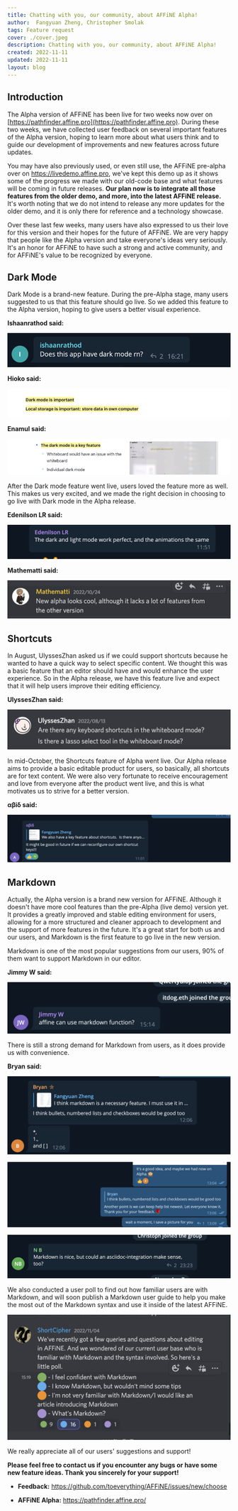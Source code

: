 ```yaml
---
title: Chatting with you, our community, about AFFiNE Alpha!
author:  Fangyuan Zheng, Christopher Smolak
tags: Feature request
cover: ./cover.jpeg
description: Chatting with you, our community, about AFFiNE Alpha!
created: 2022-11-11
updated: 2022-11-11
layout: blog
---
```


## Introduction
The Alpha version of AFFiNE has been live for two weeks now over on [https://pathfinder.affine.pro](https://pathfinder.affine.pro). During these two weeks, we have collected user feedback on several important features of the Alpha version, hoping to learn more about what users think and to guide our development of improvements and new features across future updates.

You may have also previously used, or even still use, the AFFiNE pre-alpha over on https://livedemo.affine.pro, we've kept this demo up as it shows some of the progress we made with our old-code base and what features will be coming in future releases. **Our plan now is to integrate all those features from the older demo, and more, into the latest AFFiNE release.** It's worth noting that we do not intend to release any more updates for the older demo, and it is only there for reference and a technology showcase.

Over these last few weeks, many users have also expressed to us their love for this version and their hopes for the future of AFFiNE. We are very happy that people like the Alpha version and take everyone's ideas very seriously. It's an honor for AFFiNE to have such a strong and active community, and for AFFiNE's value to be recognized by everyone.


## Dark Mode
Dark Mode is a brand-new feature. During the pre-Alpha stage, many users suggested to us that this feature should go live. So we added this feature to the Alpha version, hoping to give users a better visual experience.

**Ishaanrathod said:**

![](./Ishaanrathod-said.png)


**Hioko said:**

![](./Hioko-said.png)


**Enamul said:**

![](./Enamul-said.png)

After the Dark mode feature went live, users loved the feature more as well. This makes us very excited, and we made the right decision in choosing to go live with Dark mode in the Alpha release.


**Edenilson LR said:**

![](./Edenilson-LR-said.png)


**Mathematti said:**

![](./Mathematti-said.png)


## Shortcuts
In August, UlyssesZhan asked us if we could support shortcuts because he wanted to have a quick way to select specific content. We thought this was a basic feature that an editor should have and would enhance the user experience. So in the Alpha release, we have this feature live and expect that it will help users improve their editing efficiency.

**UlyssesZhan said:**

![](./UlyssesZhan-said.png)


In mid-October, the Shortcuts feature of Alpha went live. Our Alpha release aims to provide a basic editable product for users, so basically, all shortcuts are for text content. We were also very fortunate to receive encouragement and love from everyone after the product went live, and this is what motivates us to strive for a better version.

**αβiδ said:**

![](./αβiδ-said.png)


## Markdown

Actually, the Alpha version is a brand new version for AFFiNE. Although it doesn't have more cool features than the pre-Alpha (live demo) version yet. It provides a greatly improved and stable editing environment for users, allowing for a more structured and cleaner approach to development and the support of more features in the future. It's a great start for both us and our users, and Markdown is the first feature to go live in the new version.

Markdown is one of the most popular suggestions from our users, 90% of them want to support Markdown in our editor.

**Jimmy W said:**

![](./Jimmy-W-said.png)


There is still a strong demand for Markdown from users, as it does provide us with convenience.

**Bryan said:**

![](./Bryan-said-1.png)

![](./Bryan-said-2.png)

![](./Bryan-said-3.png)

We also conducted a user poll to find out how familiar users are with Markdown, and will soon publish a Markdown user guide to help you make the most out of the Markdown syntax and use it inside of the latest AFFiNE.

![](./voting.png)

We really appreciate all of our users' suggestions and support! 

**Please feel free to contact us if you encounter any bugs or have some new feature ideas. Thank you sincerely for your support!**

- **Feedback:** https://github.com/toeverything/AFFiNE/issues/new/choose

- **AFFiNE Alpha:** https://pathfinder.affine.pro/
